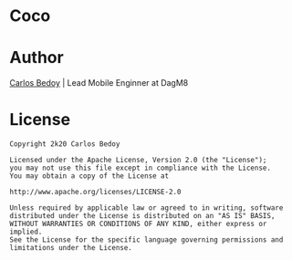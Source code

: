 # Coco

# Author

[Carlos Bedoy](https://www.linkedin.com/in/carlos-bedoy-34248187/) | Lead Mobile Enginner at DagM8

# License

    Copyright 2k20 Carlos Bedoy

    Licensed under the Apache License, Version 2.0 (the "License");
    you may not use this file except in compliance with the License.
    You may obtain a copy of the License at

    http://www.apache.org/licenses/LICENSE-2.0

    Unless required by applicable law or agreed to in writing, software
    distributed under the License is distributed on an "AS IS" BASIS,
    WITHOUT WARRANTIES OR CONDITIONS OF ANY KIND, either express or implied.
    See the License for the specific language governing permissions and
    limitations under the License.
